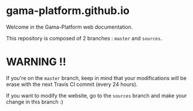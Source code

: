 # gama-platform.github.io

Welcome in the Gama-Platform web documentation.

This repository is composed of 2 branches : `master` and `sources`.

# WARNING !!

If you're on the `master` branch, keep in mind that your modifications will be erase with the next Travis CI commit (every 24 hours).

If you want to modify the website, go to the `sources` branch and make your change in this branch :)
